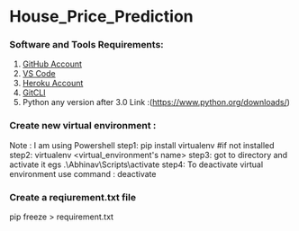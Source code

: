# House_Price_Prediction
### Software and Tools Requirements:
1. [GitHub Account](https://github.com/)
2. [VS Code](https://code.visualstudio.com/)
3. [Heroku Account](https://www.heroku.com/)
4. [GitCLI](https://git-scm.com/downloads)
5. Python any version after 3.0
Link :(https://www.python.org/downloads/)

### Create new virtual environment :
Note : I am using Powershell
step1: pip install virtualenv #if not installed
step2: virtualenv <virtual_environment's name>
step3: got to directory and activate it egs .\Abhinav\Scripts\activate
step4: To deactivate virtual environment use command : deactivate

### Create a reqiurement.txt file
pip freeze > requirement.txt

